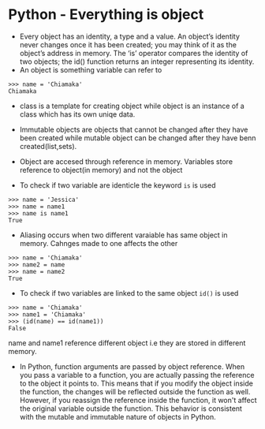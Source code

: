 # Python - Everything is object

* Every object has an identity, a type and a value. An object’s identity never changes once it has been created; you may think of it as the object’s address in memory. The ‘is’ operator compares the identity of two objects; the id() function returns an integer representing its identity.
* An object is something variable can refer to
```
>>> name = 'Chiamaka'
Chiamaka
```
* class is a template for creating object while object is an instance of a class which has its own uniqe data.

* Immutable objects are objects that cannot be changed after they have been created while mutable object can be changed after they have benn created(list,sets).

* Object are accesed through reference in memory. Variables store reference to object(in memory) and not the object

* To check if two variable are identicle the keyword ```is``` is used
```
>>> name = 'Jessica'
>>> name = name1
>>> name is name1
True
```
* Aliasing occurs when two different varaiable has same object in memory. Cahnges made to one affects the other
```
>>> name = 'Chiamaka'
>>> name2 = name
>>> name = name2
True
```
* To check if two variables are linked to the same object ```id()``` is used
```
>>> name = 'Chiamaka'
>>> name1 = 'Chiamaka'
>>> (id(name) == id(name1))
False
```
name and name1 reference different object i.e they are stored in different memory.

* In Python, function arguments are passed by object reference. When you pass a variable to a function, you are actually passing the reference to the object it points to. This means that if you modify the object inside the function, the changes will be reflected outside the function as well. However, if you reassign the reference inside the function, it won't affect the original variable outside the function. This behavior is consistent with the mutable and immutable nature of objects in Python.

